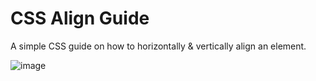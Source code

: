 # CSS Align Guide
A simple CSS guide on how to horizontally & vertically align an element.

![image](https://github.com/enirtak/css-align-guide/assets/17994824/0ce0c8b9-0e5a-45f1-914b-2fb6ba4131a7)

